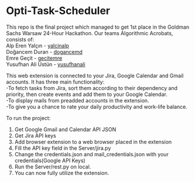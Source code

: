 # Opti-Task-Scheduler
This repo is the final project which managed to get 1st place in the Goldman Sachs Warsaw 24-Hour Hackathon. 
Our teams Algorithmic Acrobats, consists of:  <br>
    Alp Eren Yalçın - [yalcinalp](https://github.com/yalcinalp)  
    Doğancem Duran - [dogancemd](https://github.com/dogancemd)  
    Emre Geçit - [gecitemre](https://github.com/gecitemre)  
    Yusufhan Ali Üstün - [yusufhanali](https://github.com/yusufhanali)  

This web extension is connected to your Jira, Google Calendar and Gmail accounts. It has three main functionality:  
-To fetch tasks from Jira, sort them according to their dependency and priority, then create events and add them to your Google Calendar.  
-To display mails from preadded accounts in the extension.  
-To give you a chance to rate your daily productivity and work-life balance.  



To run the project:
1. Get Google Gmail and Calendar API JSON
2. Get Jira API keys
3. Add browser extension to a web browser placed in the extension
4. Fill the API key field in the Server/jira.py
5. Change the credentials.json and mail_credentials.json with your credentials(Google API Keys)
6. Run the Server/rest.py on local.
7. You can now fully utilize the extension.
